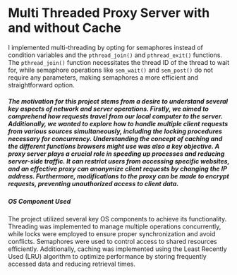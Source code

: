 <h1>Multi Threaded Proxy Server with and without Cache</h1>

I implemented multi-threading by opting for semaphores instead of condition variables and the `pthread_join()` and `pthread_exit()` functions. The `pthread_join()` function necessitates the thread ID of the thread to wait for, while semaphore operations like `sem_wait()` and `sem_post()` do not require any parameters, making semaphores a more efficient and straightforward option.

##### The motivation for this project stems from a desire to understand several key aspects of network and server operations. Firstly, we aimed to comprehend how requests travel from our local computer to the server. Additionally, we wanted to explore how to handle multiple client requests from various sources simultaneously, including the locking procedures necessary for concurrency. Understanding the concept of caching and the different functions browsers might use was also a key objective. A proxy server plays a crucial role in speeding up processes and reducing server-side traffic. It can restrict users from accessing specific websites, and an effective proxy can anonymize client requests by changing the IP address. Furthermore, modifications to the proxy can be made to encrypt requests, preventing unauthorized access to client data.

##### OS Component Used ​
The project utilized several key OS components to achieve its functionality. Threading was implemented to manage multiple operations concurrently, while locks were employed to ensure proper synchronization and avoid conflicts. Semaphores were used to control access to shared resources efficiently. Additionally, caching was implemented using the Least Recently Used (LRU) algorithm to optimize performance by storing frequently accessed data and reducing retrieval times.
